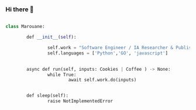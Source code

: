 ### Hi there 👋

<!--
**OpetherMB/OpetherMB** is a ✨ _special_ ✨ repository because its `README.md` (this file) appears on your GitHub profile.

Here are some ideas to get you started:

- 🔭 I’m currently working on ...
- 🌱 I’m currently learning ...
- 👯 I’m looking to collaborate on ...
- 🤔 I’m looking for help with ...
- 💬 Ask me about ...
- 📫 How to reach me: ...
- 😄 Pronouns: ...
- ⚡ Fun fact: ...
-->
```python

class Marouane:

        def __init__(self):

                ​self​.​work​ ​=​ ​​​"Software Engineer / IA Researcher & Publisher / Data Engineer"​
                ​self​.​languages​ ​=​ ​['Python','GO', 'javascript']
                

        ​async​ ​def​ ​run​(​self​, ​inputs​: ​Cookies | ​Coffee​ ) ​->​ ​None​:
                ​while​ ​True​:
                        ​await​ ​self​.​work​.​do​(​inputs​)


        ​def​ ​sleep​(​self​):
                ​raise​ ​NotImplementedError
```
